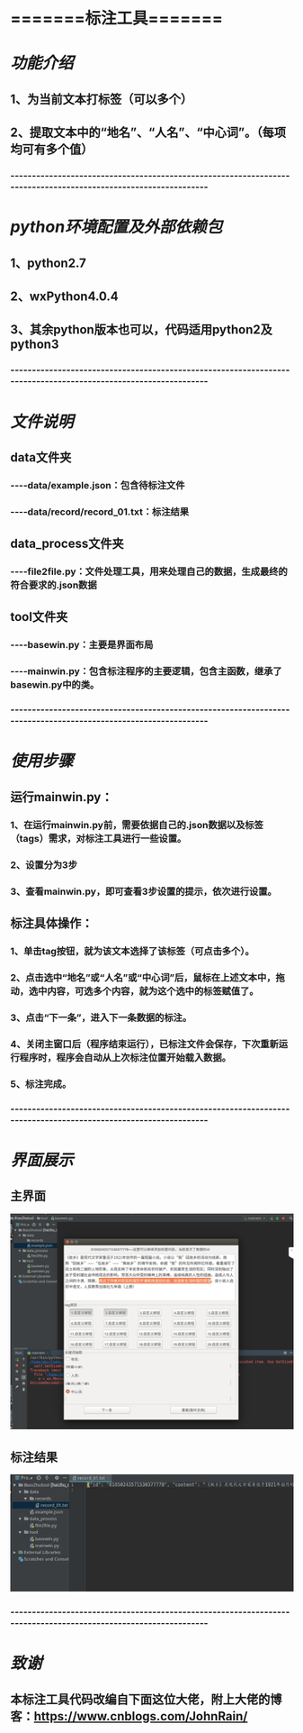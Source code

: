#         =======标注工具=======
# *功能介绍*
##      1、为当前文本打标签（可以多个）
##      2、提取文本中的“地名”、“人名”、“中心词”。（每项均可有多个值）
### ---------------------------------------------------------------------------------------------------------------
# *python环境配置及外部依赖包*
##      1、python2.7
##      2、wxPython4.0.4
##      3、其余python版本也可以，代码适用python2及python3
### ---------------------------------------------------------------------------------------------------------------
# *文件说明*
##      data文件夹
###           ----data/example.json：包含待标注文件
###           ----data/record/record_01.txt：标注结果
##      data_process文件夹
###           ----file2file.py：文件处理工具，用来处理自己的数据，生成最终的符合要求的.json数据
##      tool文件夹
###           ----basewin.py：主要是界面布局
###           ----mainwin.py：包含标注程序的主要逻辑，包含主函数，继承了basewin.py中的类。
### ---------------------------------------------------------------------------------------------------------------
# *使用步骤*
##      运行mainwin.py：
###                   1、在运行mainwin.py前，需要依据自己的.json数据以及标签（tags）需求，对标注工具进行一些设置。
###                   2、设置分为3步
###                   3、查看mainwin.py，即可查看3步设置的提示，依次进行设置。
##      标注具体操作：
###               1、单击tag按钮，就为该文本选择了该标签（可点击多个）。
###               2、点击选中“地名”或“人名”或“中心词”后，鼠标在上述文本中，拖动，选中内容，可选多个内容，就为这个选中的标签赋值了。
###               3、点击“下一条”，进入下一条数据的标注。
###               4、关闭主窗口后（程序结束运行），已标注文件会保存，下次重新运行程序时，程序会自动从上次标注位置开始载入数据。
###               5、标注完成。
### ---------------------------------------------------------------------------------------------------------------
# *界面展示*
##       主界面
![](https://github.com/GHY73/BiaoZhuTool/blob/master/%E6%A0%87%E6%B3%A8%E4%B8%BB%E7%95%8C%E9%9D%A2.png?raw=true)
##       标注结果
![](https://github.com/GHY73/BiaoZhuTool/blob/master/%E6%A0%87%E6%B3%A8%E7%BB%93%E6%9E%9C%E7%A4%BA%E4%BE%8B.jpg?raw=true)
### ---------------------------------------------------------------------------------------------------------------
# *致谢*
##       本标注工具代码改编自下面这位大佬，附上大佬的博客：https://www.cnblogs.com/JohnRain/
